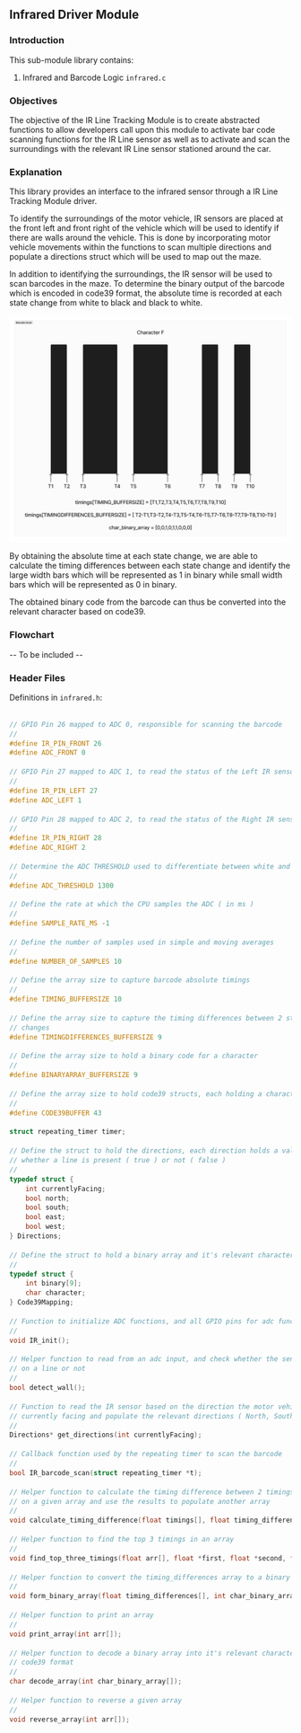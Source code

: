 ## Infrared Driver Module

### Introduction

This sub-module library contains:

1. Infrared and Barcode Logic `infrared.c`

### Objectives
The objective of the IR Line Tracking Module is to create abstracted functions to allow developers call upon this module to activate bar code scanning functions for the IR Line sensor as well as to activate and scan the surroundings with the relevant IR Line sensor stationed around the car.

### Explanation

This library provides an interface to the infrared sensor through a IR Line Tracking Module driver.

To identify the surroundings of the motor vehicle, IR sensors are placed at the front left and front right of the vehicle which will be used to identify if there are walls around the vehicle. This is done by incorporating motor vehicle movements within the functions to scan multiple directions and populate a directions struct which will be used to map out the maze. 

In addition to identifying the surroundings, the IR sensor will be used to scan barcodes in the maze. To determine the binary output of the barcode which is encoded in code39 format, the absolute time is recorded at each state change from white to black and black to white.

![Barcode Character F](../../Group49Charts/Barcode_F.png)

By obtaining the absolute time at each state change, we are able to calculate the timing differences between each state change and identify the large width bars which will be represented as 1 in binary while small width bars which will be represented as 0 in binary.

The obtained binary code from the barcode can thus be converted into the relevant character based on code39.

### Flowchart

-- To be included --

### Header Files

Definitions in `infrared.h`:
```c

// GPIO Pin 26 mapped to ADC 0, responsible for scanning the barcode
//
#define IR_PIN_FRONT 26
#define ADC_FRONT 0

// GPIO Pin 27 mapped to ADC 1, to read the status of the Left IR sensor
//
#define IR_PIN_LEFT 27
#define ADC_LEFT 1

// GPIO Pin 28 mapped to ADC 2, to read the status of the Right IR sensor
//
#define IR_PIN_RIGHT 28
#define ADC_RIGHT 2

// Determine the ADC THRESHOLD used to differentiate between white and black lines
//
#define ADC_THRESHOLD 1300

// Define the rate at which the CPU samples the ADC ( in ms )
//
#define SAMPLE_RATE_MS -1

// Define the number of samples used in simple and moving averages
//
#define NUMBER_OF_SAMPLES 10

// Define the array size to capture barcode absolute timings
//
#define TIMING_BUFFERSIZE 10

// Define the array size to capture the timing differences between 2 state
// changes
#define TIMINGDIFFERENCES_BUFFERSIZE 9

// Define the array size to hold a binary code for a character
//
#define BINARYARRAY_BUFFERSIZE 9

// Define the array size to hold code39 structs, each holding a character
//
#define CODE39BUFFER 43

struct repeating_timer timer;

// Define the struct to hold the directions, each direction holds a value
// whether a line is present ( true ) or not ( false )
//
typedef struct {
    int currentlyFacing;
    bool north;
    bool south;
    bool east;
    bool west;
} Directions;

// Define the struct to hold a binary array and it's relevant character
//
typedef struct {
    int binary[9];
    char character;
} Code39Mapping;

// Function to initialize ADC functions, and all GPIO pins for adc functions
//
void IR_init();

// Helper function to read from an adc input, and check whether the sensor is 
// on a line or not
// 
bool detect_wall();

// Function to read the IR sensor based on the direction the motor vehicle is 
// currently facing and populate the relevant directions ( North, South, East , West )
//
Directions* get_directions(int currentlyFacing);

// Callback function used by the repeating timer to scan the barcode
//
bool IR_barcode_scan(struct repeating_timer *t);

// Helper function to calculate the timing difference between 2 timings based
// on a given array and use the results to populate another array
//
void calculate_timing_difference(float timings[], float timing_differences[]);

// Helper function to find the top 3 timings in an array
//
void find_top_three_timings(float arr[], float *first, float *second, float *third);

// Helper function to convert the timing_differences array to a binary array
//
void form_binary_array(float timing_differences[], int char_binary_array[], float first, float second, float third);

// Helper function to print an array
//
void print_array(int arr[]);

// Helper function to decode a binary array into it's relevant character using
// code39 format
//
char decode_array(int char_binary_array[]);

// Helper function to reverse a given array
//
void reverse_array(int arr[]);

```